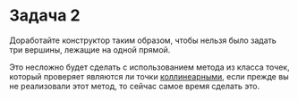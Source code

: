 # Задача 2

Доработайте конструктор таким образом, чтобы нельзя было задать три вершины, лежащие на одной прямой.

Это несложно будет сделать с использованием метода из класса точек, который проверяет являются ли точки [коллинеарными](https://ru.wikipedia.org/wiki/%D0%9A%D0%BE%D0%BB%D0%BB%D0%B8%D0%BD%D0%B5%D0%B0%D1%80%D0%BD%D0%BE%D1%81%D1%82%D1%8C), если прежде вы не реализовали этот метод, то сейчас самое время сделать это.

